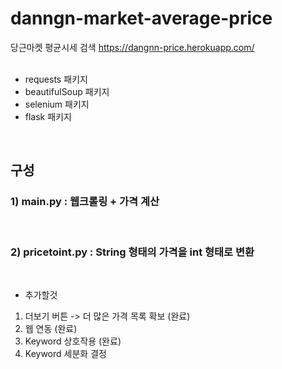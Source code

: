 # danngn-market-average-price
 당근마켓 평균시세 검색
 https://dangnn-price.herokuapp.com/
 <br>
 <br>
* requests 패키지 <br>
* beautifulSoup 패키지 <br>
* selenium 패키지
* flask 패키지
 
 <br>
 <h2>구성</h2>
 <h3>1) main.py : 웹크롤링 + 가격 계산</h3><br>
 <h3>2) pricetoint.py : String 형태의 가격을 int 형태로 변환</h3><br>
 
 * 추가할것<br>
 1. 더보기 버튼 -> 더 많은 가격 목록 확보  (완료)<br>
 2. 웹 연동 (완료)<br>
 3. Keyword 상호작용 (완료)<br>
 4. Keyword 세분화 결정 <br>
